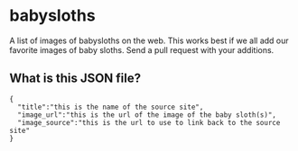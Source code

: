 # babysloths

A list of images of babysloths on the web. This works best if we all add our favorite images of baby sloths. Send a pull request with your additions. 

## What is this JSON file?

    {
      "title":"this is the name of the source site",
      "image_url":"this is the url of the image of the baby sloth(s)",
      "image_source":"this is the url to use to link back to the source site"
    }
